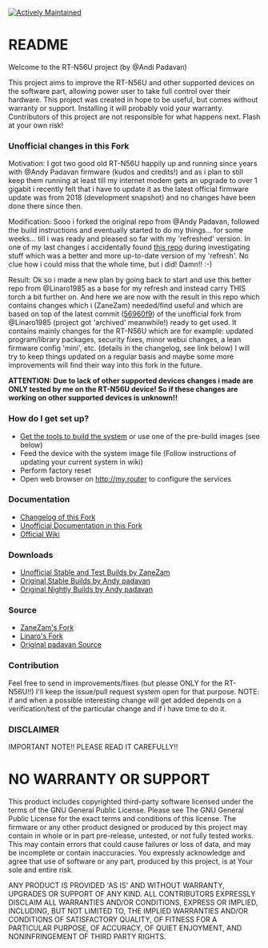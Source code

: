 [![Actively Maintained](https://img.shields.io/badge/Maintenance%20Level-Actively%20Maintained-green.svg)](https://gist.github.com/cheerfulstoic/d107229326a01ff0f333a1d3476e068d)

# README #

Welcome to the RT-N56U project (by @Andi Padavan)

This project aims to improve the RT-N56U and other supported devices on the software part, allowing power user to take full control over their hardware.
This project was created in hope to be useful, but comes without warranty or support. Installing it will probably void your warranty.
Contributors of this project are not responsible for what happens next. Flash at your own risk!

### Unofficial changes in this Fork ###

Motivation: I got two good old RT-N56U happily up and running since years with @Andy Padavan firmware (kudos and credits!) and as i plan to still keep them running
at least till my internet modem gets an upgrade to over 1 gigabit i recently felt that i have to update it as the latest official firmware update was from 2018 (development snapshot)
and no changes have been done there since then.

Modification: Sooo i forked the original repo from @Andy Padavan, followed the build instructions and eventually started to do my things... for some weeks... till i was ready and
pleased so far with my 'refreshed' version. In one of my last changes i accidentally found [this repo](https://gitlab.com/padavan-ng/padavan-ng) during investigating stuff which was a better and more up-to-date
version of my 'refresh'. No clue how i could miss that the whole time, but i did! Damn!! :-)

Result: Ok so i made a new plan by going back to start and use this better repo from @Linaro1985 as a base for my refresh and instead carry THIS torch a bit further on.
And here we are now with the result in this repo which contains changes which i (ZaneZam) needed/find useful and which are based on top of the latest commit ([56960f9](https://gitlab.com/padavan-ng/padavan-ng/-/commit/56960f9cc31cb69e42d06deae4afa4b9b95b0b24)) of the unofficial fork
from @Linaro1985 (project got 'archived' meanwhile!) ready to get used. It contains mainly changes for the RT-N56U which are for example: updated program/library packages, security fixes,
minor webui changes, a lean firmware config 'mini', etc. (details in the changelog, see link below) I will try to keep things updated on a regular basis and maybe some
more improvements will find their way into this fork in the future.

**ATTENTION: Due to lack of other supported devices changes i made are ONLY tested by me on the RT-N56U device! So if these changes are working on other supported devices is unknown!!**

### How do I get set up? ###

* [Get the tools to build the system](https://bitbucket.org/padavan/rt-n56u/wiki/EN/HowToMakeFirmware) or use one of the pre-build images (see below)
* Feed the device with the system image file (Follow instructions of updating your current system in wiki)
* Perform factory reset
* Open web browser on http://my.router to configure the services

### Documentation ###

- [Changelog of this Fork](https://github.com/zanezam/padavan-ng/blob/custom/changes.eng.txt)
- [Unofficial Documentation in this Fork](https://github.com/zanezam/padavan-ng/blob/custom/doc)
- [Official Wiki](https://bitbucket.org/padavan/rt-n56u/wiki/Home)

### Downloads ###

- [Unofficial Stable and Test Builds by ZaneZam](https://github.com/zanezam/padavan-ng/blob/custom/doc/Download.md)
- [Original Stable Builds by Andy padavan](https://bitbucket.org/padavan/rt-n56u/downloads/)
- [Original Nightly Builds by Andy padavan](http://rt-n56u.soulblader.com/files/current/)

### Source ###

- [ZaneZam's Fork](https://github.com/zanezam/padavan-ng)
- [Linaro's Fork](https://gitlab.com/padavan-ng/padavan-ng)
- [Original padavan Source](https://bitbucket.org/padavan/rt-n56u/)

### Contribution ###

Feel free to send in improvements/fixes (but please ONLY for the RT-N56U!!) I'll keep the issue/pull request system open for that purpose.
NOTE: if and when a possible interesting change will get added depends on a verification/test of the particular change and if i have time to do it.

### DISCLAIMER ###
IMPORTANT NOTE!! PLEASE READ IT CAREFULLY!!
# NO WARRANTY OR SUPPORT
This product includes copyrighted third-party software licensed under the terms of the GNU General Public License. Please see The GNU General Public License for the exact terms
and conditions of this license. The firmware or any other product designed or produced by this project may contain in whole or in part pre-release, untested, or not fully tested works.
This may contain errors that could cause failures or loss of data, and may be incomplete or contain inaccuracies. You expressly acknowledge and agree that use of software or any part,
produced by this project, is at Your sole and entire risk.

ANY PRODUCT IS PROVIDED 'AS IS' AND WITHOUT WARRANTY, UPGRADES OR SUPPORT OF ANY KIND. ALL CONTRIBUTORS EXPRESSLY DISCLAIM ALL WARRANTIES AND/OR CONDITIONS, EXPRESS OR IMPLIED,
INCLUDING, BUT NOT LIMITED TO, THE IMPLIED WARRANTIES AND/OR CONDITIONS OF SATISFACTORY QUALITY, OF FITNESS FOR A PARTICULAR PURPOSE, OF ACCURACY, OF QUIET ENJOYMENT, AND NONINFRINGEMENT
OF THIRD PARTY RIGHTS.